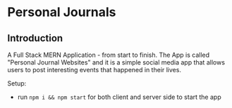 # Personal Journals


## Introduction
A Full Stack MERN Application - from start to finish. The App is called "Personal Journal Websites" and it is a simple social media app that allows users to post interesting events that happened in their lives.

Setup:
- run ```npm i && npm start``` for both client and server side to start the app
